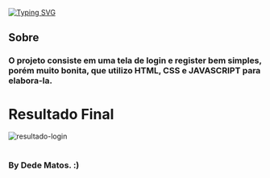 [![Typing SVG](https://readme-typing-svg.herokuapp.com?font=Poppins&color=49f5ff&size=35&center=true&vCenter=true&width=1000&lines=Tela+de+Login)](https://git.io/typing-svg)

## Sobre

### O projeto consiste em uma tela de login e register bem simples, porém muito bonita, que utilizo HTML, CSS e JAVASCRIPT para elabora-la.

# Resultado Final

![resultado-login](https://i.postimg.cc/mr0rFQn4/Pr-via-Login.png)
#
### By Dede Matos. :)


